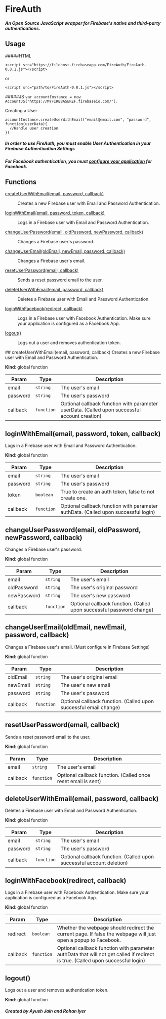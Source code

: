 # FireAuth

##### An Open Source JavaScript wrapper for Firebase's native and third-party authentications. 

## Usage

#####HTML

`<script src="https://filehost.firebaseapp.com/FireAuth/FireAuth-0.0.1.js"></script>`

or

`<script src="path/to/FireAuth-0.0.1.js"></script>`

#####JS
`var accountInstance = new AccountJS("https://MYFIREBASEREF.firebaseio.com/");`

Creating a User
```
accountInstance.createUserWithEmail("email@email.com", "password", function(userData){
  //Handle user creation  
})
```
##### In order to use FireAuth, you must enable User Authentication in your Firebase Authentication Settings

##### For Facebook authentication, you must [configure your application](https://www.firebase.com/docs/web/guide/login/facebook.html) for Facebook.


## Functions
<dl>
<dt><a href="#createUserWithEmail">createUserWithEmail(email, password, callback)</a></dt>
<dd><p>Creates a new Firebase user with Email and Password Authentication.</p>
</dd>
<dt><a href="#loginWithEmail">loginWithEmail(email, password, token, callback)</a></dt>
<dd><p>Logs in a Firebase user with Email and Password Authentication.</p>
</dd>
<dt><a href="#changeUserPassword">changeUserPassword(email, oldPassword, newPassword, callback)</a></dt>
<dd><p>Changes a Firebase user&#39;s password.</p>
</dd>
<dt><a href="#changeUserEmail">changeUserEmail(oldEmail, newEmail, password, callback)</a></dt>
<dd><p>Changes a Firebase user&#39;s email.</p>
</dd>
<dt><a href="#resetUserPassword">resetUserPassword(email, callback)</a></dt>
<dd><p>Sends a reset password email to the user.</p>
</dd>
<dt><a href="#deleteUserWithEmail">deleteUserWithEmail(email, password, callback)</a></dt>
<dd><p>Deletes a Firebase user with Email and Password Authentication.</p>
</dd>
<dt><a href="#loginWithFacebook">loginWithFacebook(redirect, callback)</a></dt>
<dd><p>Logs in a Firebase user with Facebook Authentication. Make sure your application is configured as a Facebook App.</p>
</dd>
<dt><a href="#logout">logout()</a></dt>
<dd><p>Logs out a user and removes authentication token.</p>
</dd>
</dl>
<a name="createUserWithEmail"></a>
## createUserWithEmail(email, password, callback)
Creates a new Firebase user with Email and Password Authentication.

**Kind**: global function  

| Param | Type | Description |
| --- | --- | --- |
| email | <code>string</code> | The user's email |
| password | <code>string</code> | The user's password |
| callback | <code>function</code> | Optional callback function with parameter userData. (Called upon successful account creation) |

<a name="loginWithEmail"></a>
## loginWithEmail(email, password, token, callback)
Logs in a Firebase user with Email and Password Authentication.

**Kind**: global function  

| Param | Type | Description |
| --- | --- | --- |
| email | <code>string</code> | The user's email |
| password | <code>string</code> | The user's password |
| token | <code>boolean</code> | True to create an auth token, false to not create one. |
| callback | <code>function</code> | Optional callback function with parameter authData. (Called upon successful login) |

<a name="changeUserPassword"></a>
## changeUserPassword(email, oldPassword, newPassword, callback)
Changes a Firebase user's password.

**Kind**: global function  

| Param | Type | Description |
| --- | --- | --- |
| email | <code>string</code> | The user's email |
| oldPassword | <code>string</code> | The user's original password |
| newPassword | <code>string</code> | The user's new password |
| callback | <code>function</code> | Optional callback function. (Called upon successful password change) |

<a name="changeUserEmail"></a>
## changeUserEmail(oldEmail, newEmail, password, callback)
Changes a Firebase user's email. (Must configure in Firebase Settings)

**Kind**: global function  

| Param | Type | Description |
| --- | --- | --- |
| oldEmail | <code>string</code> | The user's original email |
| newEmail | <code>string</code> | The user's new email |
| password | <code>string</code> | The user's password |
| callback | <code>function</code> | Optional callback function. (Called upon successful email change) |

<a name="resetUserPassword"></a>
## resetUserPassword(email, callback)
Sends a reset password email to the user.

**Kind**: global function  

| Param | Type | Description |
| --- | --- | --- |
| email | <code>string</code> | The user's email |
| callback | <code>function</code> | Optional callback function. (Called once reset email is sent) |

<a name="deleteUserWithEmail"></a>
## deleteUserWithEmail(email, password, callback)
Deletes a Firebase user with Email and Password Authentication.

**Kind**: global function  

| Param | Type | Description |
| --- | --- | --- |
| email | <code>string</code> | The user's email |
| password | <code>string</code> | The user's password |
| callback | <code>function</code> | Optional callback function. (Called upon successful account deletion) |

<a name="loginWithFacebook"></a>
## loginWithFacebook(redirect, callback)
Logs in a Firebase user with Facebook Authentication. Make sure your application is configured as a Facebook App.

**Kind**: global function  

| Param | Type | Description |
| --- | --- | --- |
| redirect | <code>boolean</code> | Whether the webpage should redirect the current page. If false the webpage will just open a popup to Facebook. |
| callback | <code>function</code> | Optional callback function with parameter authData that will not get called if redirect is true. (Called upon successful login) |

<a name="logout"></a>
## logout()
Logs out a user and removes authentication token.

**Kind**: global function 


##### Created by Ayush Jain and Rohan Iyer 

